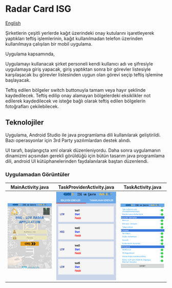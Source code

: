 # Radar Card ISG

[English](https://github.com/ksavas/RadarCardISG/blob/master/README.en.md)

Şirketlerin çeşitli yerlerde kağıt üzerindeki onay kutularını işaretleyerek yaptıkları teftiş işlemlerinin, kağıt kullanılmadan telefon üzerinden kullanılmaya çalışılan bir mobil uygulama.

Uygulama kapsamında,

Uygulamayı kullanacak şirket personeli kendi kullanıcı adı ve şifresiyle uygulamaya giriş yapacak, giriş yaptıktan sonra bir görevler listesiyle karşılaşacak bu görevler listesinden uygun olan görevi seçip teftiş işlemine başlayacak.

Teftiş edilen bölgeler switch buttonuyla tamam veya hayır şeklinde kaydedilecek. Teftiş edilip onay alamayan bölgelerdeki eksiklikler not edilerek kaydedilecek ve isteğe bağlı olarak teftiş edilen bölgelerin fotoğrafları çekilebilecek.

## Teknolojiler

Uygulama, Android Studio ile java programlama dili kullanılarak geliştirildi. Bazı operasyonlar için 3rd Party yazılımlardan destek alındı.

UI tarafı, başlangıçta xml olarak düzenleniyordu. Daha sonra uygulamanın dinamizmi açısından gerekli görüldüğü için bütün tasarım java programlama dili, android UI kütüphanelerinden faydalanılarak baştan düzenlendi.

### Uygulamadan Görüntüler

| MainActivity.java | TaskProviderActivity.java | TaskActivity.java |
| :---: | :---: | :---: |
| <img src="https://raw.githubusercontent.com/ksavas/RadarCardISG/master/p1.png"> | <img src="https://raw.githubusercontent.com/ksavas/RadarCardISG/master/p2.png"> | <img src="https://raw.githubusercontent.com/ksavas/RadarCardISG/master/p3.png"> |


